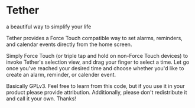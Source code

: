 Tether
==========

a beautiful way to simplify your life

Tether provides a Force Touch compatible way to set alarms, reminders, and calendar events directly from the home screen.

Simply Force Touch (or triple tap and hold on non-Force Touch devices) to invoke Tether's selection view, and drag your finger to select a time. Let go once you've reached your desired time and choose whether you'd like to create an alarm, reminder, or calender event.

Basically GPLv3. Feel free to learn from this code, but if you use it in your product please provide attribution. Additionally, please don't redistribute it and call it your own. Thanks!
